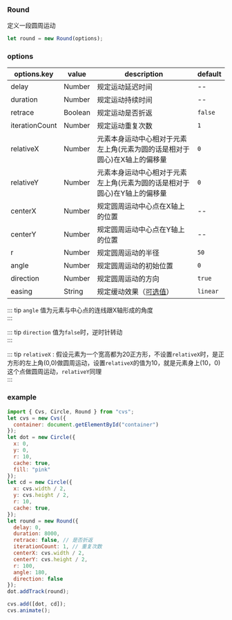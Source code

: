 ### Round

定义一段圆周运动

```js
let round = new Round(options);
```

### options

| options.key | value          | description                                       | default  |
| ----------- | -------------- | ------------------------------------------------- | -------- |
| delay       | Number         | 规定运动延迟时间                                  | --       |
| duration    | Number         | 规定运动持续时间                                  | --       |
| retrace        | Boolean         | 规定运动是否折返                                  | `false`  |
| iterationCount | Number         | 规定运动重复次数                                  | `1`      |
| relativeX         | Number         | 元素本身运动中心相对于元素左上角(元素为圆的话是相对于圆心)在X轴上的偏移量                              | `0`       |
| relativeY         | Number         | 元素本身运动中心相对于元素左上角(元素为圆的话是相对于圆心)在Y轴上的偏移量                              | `0`       |
| centerX         | Number         | 规定圆周运动中心点在X轴上的位置                              | --       |
| centerY         | Number         | 规定圆周运动中心点在Y轴上的位置                              | --       |
| r           | Number         | 规定圆周运动的半径                              | `50`       |
| angle       | Number         | 规定圆周运动的初始位置                           | `0`       |
| direction   | Number         | 规定圆周运动的方向                              | `true`       |
| easing      | String         | 规定缓动效果（[可选值](/docs/track.html#easing)） | `linear` |

::: tip
`angle` 值为元素与中心点的连线跟X轴形成的角度     
:::

::: tip
`direction` 值为`false`时，逆时针转动     
:::

::: tip
`relativeX` : 假设元素为一个宽高都为20正方形，不设置`relativeX`时，是正方形的左上角(0,0)做圆周运动，设置`relativeX`的值为10，就是元素身上(10，0)这个点做圆周运动，`relativeY`同理      
::: 

### example

```js
import { Cvs, Circle, Round } from "cvs";
let cvs = new Cvs({
  container: document.getElementById("container")
});
let dot = new Circle({
  x: 0,
  y: 0,
  r: 10,
  cache: true,
  fill: "pink"
});
let cd = new Circle({
  x: cvs.width / 2,
  y: cvs.height / 2,
  r: 10,
  cache: true,
});
let round = new Round({
  delay: 0,
  duration: 8000,
  retrace: false, // 是否折返
  iterationCount: 1, // 重复次数
  centerX: cvs.width / 2,
  centerY: cvs.height / 2,
  r: 100,
  angle: 180,
  direction: false
});
dot.addTrack(round);

cvs.add([dot, cd]);
cvs.animate();
```

<c-round></c-round>
